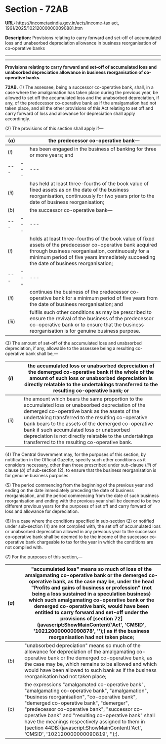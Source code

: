 # Section - 72AB

**URL:** https://incometaxindia.gov.in/acts/income-tax act, 1961/2025/102120000000090881.htm

**Description:** Provisions relating to carry forward and set-off of accumulated loss and unabsorbed depreciation allowance in business reorganisation of co-operative banks

---

****

**Provisions relating to carry forward and set-off of accumulated loss and unabsorbed depreciation allowance in business reorganisation of co-operative banks.**

**72AB.** (1) The assessee, being a successor co-operative bank, shall, in a case where the amalgamation has taken place during the previous year, be allowed to set off the accumulated loss and the unabsorbed depreciation, if any, of the predecessor co-operative bank as if the amalgamation had not taken place, and all the other provisions of this Act relating to set off and carry forward of loss and allowance for depreciation shall apply accordingly.

(2) The provisions of this section shall apply if—

(_a_) |  |  the predecessor co-operative bank—  
---|---|---  
(_i_) |  |  has been engaged in the business of banking for three or more years; and  
---|---|---  
(_ii_) |  |  has held at least three-fourths of the book value of fixed assets as on the date of the business reorganisation, continuously for two years prior to the date of business reorganisation;  
(_b_) |  |  the successor co-operative bank—  
---|---|---  
(_i_) |  |  holds at least three-fourths of the book value of fixed assets of the predecessor co-operative bank acquired through business reorganisation, continuously for a minimum period of five years immediately succeeding the date of business reorganisation;  
---|---|---  
(_ii_) |  |  continues the business of the predecessor co-operative bank for a minimum period of five years from the date of business reorganisation; and  
(_iii_) |  |  fulfils such other conditions as may be prescribed to ensure the revival of the business of the predecessor co-operative bank or to ensure that the business reorganisation is for genuine business purpose.  
  
(3) The amount of set-off of the accumulated loss and unabsorbed depreciation, if any, allowable to the assessee being a resulting co-operative bank shall be,—

(_i_) |  |  the accumulated loss or unabsorbed depreciation of the demerged co-operative bank if the whole of the amount of such loss or unabsorbed depreciation is directly relatable to the undertakings transferred to the resulting co-operative bank; or  
---|---|---  
(_ii_) |  |  the amount which bears the same proportion to the accumulated loss or unabsorbed depreciation of the demerged co-operative bank as the assets of the undertaking transferred to the resulting co-operative bank bears to the assets of the demerged co-operative bank if such accumulated loss or unabsorbed depreciation is not directly relatable to the undertakings transferred to the resulting co-operative bank.  
  
(4) The Central Government may, for the purposes of this section, by notification in the Official Gazette, specify such other conditions as it considers necessary, other than those prescribed under sub-clause (_iii_) of clause (_b_) of sub-section (2), to ensure that the business reorganisation is for genuine business purposes.

(5) The period commencing from the beginning of the previous year and ending on the date immediately preceding the date of business reorganisation, and the period commencing from the date of such business reorganisation and ending with the previous year shall be deemed to be two different previous years for the purposes of set off and carry forward of loss and allowance for depreciation.

(6) In a case where the conditions specified in sub-section (2) or notified under sub-section (4) are not complied with, the set off of accumulated loss or unabsorbed depreciation allowed in any previous year to the successor co-operative bank shall be deemed to be the income of the successor co-operative bank chargeable to tax for the year in which the conditions are not complied with.

(7) For the purposes of this section,—

(_a_) |  |  "accumulated loss" means so much of loss of the amalgamating co-operative bank or the demerged co-operative bank, as the case may be, under the head "Profits and gains of business or profession" (not being a loss sustained in a speculation business) which such amalgamating co-operative bank or the demerged co-operative bank, would have been entitled to carry forward and set-off under the provisions of [section 72](javascript:ShowMainContent\('Act', 'CMSID', '102120000000090878', ''\);) as if the business reorganisation had not taken place;  
---|---|---  
(_b_) |  |  "unabsorbed depreciation" means so much of the allowance for depreciation of the amalgamating co-operative bank or the demerged co-operative bank, as the case may be, which remains to be allowed and which would have been allowed to such bank as if the business reorganisation had not taken place;  
(_c_) |  |  the expressions "amalgamated co-operative bank", "amalgamating co-operative bank", "amalgamation", "business reorganisation", "co-operative bank", "demerged co-operative bank", "demerger", "predecessor co-operative bank", "successor co-operative bank" and "resulting co-operative bank" shall have the meanings respectively assigned to them in [section 44DB](javascript:ShowMainContent\('Act', 'CMSID', '102120000000090819', ''\);).